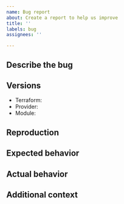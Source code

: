 ```yaml
---
name: Bug report
about: Create a report to help us improve
title: ''
labels: bug
assignees: ''

---
```


## Describe the bug

<!-- A clear and concise description of what the bug is. -->

## Versions

<!-- Provide the versions of terraform, the AWS provider and this module you're using -->

- Terraform: 
- Provider: 
- Module: 

## Reproduction

<!-- Steps to reproduce the behavior: -->

## Expected behavior

<!-- A clear and concise description of what you expected to happen. -->

## Actual behavior

<!-- A clear and concise description of what actually happened. -->

## Additional context

<!-- Add any other context about the problem here. -->
